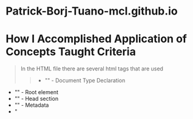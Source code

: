 # Patrick-Borj-Tuano-mcl.github.io

# How I Accomplished Application of Concepts Taught Criteria
> In the HTML file there are several html tags that are used 
>> + "<!DOCTYPE html>" - Document Type Declaration
 + "<html>" - Root element
 + "<head>" - Head section
 + "<meta>" - Metadata
 + "<title>" - Title of the document
 + "<link>" - Link to external resources (stylesheets)
 + "<body>" - Body of the document
 + "<nav>" - Navigation section
 + "<div>" - Division container
 + "<ul>" - (Unordered list)
 + "<li>" - List item
 + "<a>" - Anchor (hyperlink)
 + "<section>" - Section container
 + "<div>" - Division container
 + "<img>" - Image
 + "<p>" - Paragraph
 + "<h1>"-<h3>" - Headings
 + "<button>" - Button
 + "<img>" - Image
 + "<script>" - "Script"
 + "<footer>" - Footer section
 + "<nav>" - Navigation section
 + "<ul>" - Unordered list
 + "<li>" - List item
 + "<p>" - Paragraph

# How I Accomplished Design Criteria

# How I Accomplished Content Criteria

# How I Accomplished Creativity Criteria

# How I Accomplished Deployment Criteria